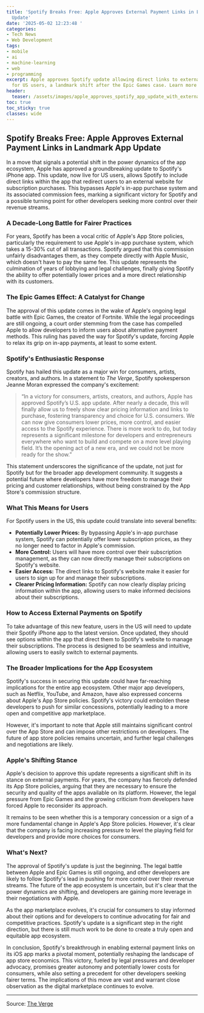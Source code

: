 ```yaml
---
title: 'Spotify Breaks Free: Apple Approves External Payment Links in Landmark App
  Update'
date: '2025-05-02 12:23:48 '
categories:
- Tech News
- Web Development
tags:
- mobile
- ai
- machine-learning
- web
- programming
excerpt: Apple approves Spotify update allowing direct links to external payment sites
  for US users, a landmark shift after the Epic Games case. Learn more!
header:
  teaser: /assets/images/apple_approves_spotify_app_update_with_external_pa_20250502122348.jpg
toc: true
toc_sticky: true
classes: wide
---
```


## Spotify Breaks Free: Apple Approves External Payment Links in Landmark App Update

In a move that signals a potential shift in the power dynamics of the app ecosystem, Apple has approved a groundbreaking update to Spotify's iPhone app. This update, now live for US users, allows Spotify to include direct links within the app that redirect users to an external website for subscription purchases. This bypasses Apple's in-app purchase system and its associated commission fees, marking a significant victory for Spotify and a possible turning point for other developers seeking more control over their revenue streams.

### A Decade-Long Battle for Fairer Practices

For years, Spotify has been a vocal critic of Apple's App Store policies, particularly the requirement to use Apple's in-app purchase system, which takes a 15-30% cut of all transactions. Spotify argued that this commission unfairly disadvantages them, as they compete directly with Apple Music, which doesn't have to pay the same fee. This update represents the culmination of years of lobbying and legal challenges, finally giving Spotify the ability to offer potentially lower prices and a more direct relationship with its customers.

### The Epic Games Effect: A Catalyst for Change

The approval of this update comes in the wake of Apple's ongoing legal battle with Epic Games, the creator of Fortnite. While the legal proceedings are still ongoing, a court order stemming from the case has compelled Apple to allow developers to inform users about alternative payment methods. This ruling has paved the way for Spotify's update, forcing Apple to relax its grip on in-app payments, at least to some extent.

### Spotify's Enthusiastic Response

Spotify has hailed this update as a major win for consumers, artists, creators, and authors. In a statement to *The Verge*, Spotify spokesperson Jeanne Moran expressed the company's excitement:

> “In a victory for consumers, artists, creators, and authors, Apple has approved Spotify’s U.S. app update. After nearly a decade, this will finally allow us to freely show clear pricing information and links to purchase, fostering transparency and choice for U.S. consumers. We can now give consumers lower prices, more control, and easier access to the Spotify experience. There is more work to do, but today represents a significant milestone for developers and entrepreneurs everywhere who want to build and compete on a more level playing field. It’s the opening act of a new era, and we could not be more ready for the show.”

This statement underscores the significance of the update, not just for Spotify but for the broader app development community. It suggests a potential future where developers have more freedom to manage their pricing and customer relationships, without being constrained by the App Store's commission structure.

### What This Means for Users

For Spotify users in the US, this update could translate into several benefits:

*   **Potentially Lower Prices:** By bypassing Apple's in-app purchase system, Spotify can potentially offer lower subscription prices, as they no longer need to factor in Apple's commission.
*   **More Control:** Users will have more control over their subscription management, as they can now directly manage their subscriptions on Spotify's website.
*   **Easier Access:** The direct links to Spotify's website make it easier for users to sign up for and manage their subscriptions.
*   **Clearer Pricing Information:** Spotify can now clearly display pricing information within the app, allowing users to make informed decisions about their subscriptions.

### How to Access External Payments on Spotify

To take advantage of this new feature, users in the US will need to update their Spotify iPhone app to the latest version. Once updated, they should see options within the app that direct them to Spotify's website to manage their subscriptions. The process is designed to be seamless and intuitive, allowing users to easily switch to external payments.

### The Broader Implications for the App Ecosystem

Spotify's success in securing this update could have far-reaching implications for the entire app ecosystem. Other major app developers, such as Netflix, YouTube, and Amazon, have also expressed concerns about Apple's App Store policies. Spotify's victory could embolden these developers to push for similar concessions, potentially leading to a more open and competitive app marketplace.

However, it's important to note that Apple still maintains significant control over the App Store and can impose other restrictions on developers. The future of app store policies remains uncertain, and further legal challenges and negotiations are likely.

### Apple's Shifting Stance

Apple's decision to approve this update represents a significant shift in its stance on external payments. For years, the company has fiercely defended its App Store policies, arguing that they are necessary to ensure the security and quality of the apps available on its platform. However, the legal pressure from Epic Games and the growing criticism from developers have forced Apple to reconsider its approach.

It remains to be seen whether this is a temporary concession or a sign of a more fundamental change in Apple's App Store policies. However, it's clear that the company is facing increasing pressure to level the playing field for developers and provide more choices for consumers.

### What's Next?

The approval of Spotify's update is just the beginning. The legal battle between Apple and Epic Games is still ongoing, and other developers are likely to follow Spotify's lead in pushing for more control over their revenue streams. The future of the app ecosystem is uncertain, but it's clear that the power dynamics are shifting, and developers are gaining more leverage in their negotiations with Apple.

As the app marketplace evolves, it's crucial for consumers to stay informed about their options and for developers to continue advocating for fair and competitive practices. Spotify's update is a significant step in the right direction, but there is still much work to be done to create a truly open and equitable app ecosystem.

In conclusion, Spotify's breakthrough in enabling external payment links on its iOS app marks a pivotal moment, potentially reshaping the landscape of app store economics. This victory, fueled by legal pressures and developer advocacy, promises greater autonomy and potentially lower costs for consumers, while also setting a precedent for other developers seeking fairer terms. The implications of this move are vast and warrant close observation as the digital marketplace continues to evolve.

---

Source: [The Verge](https://www.theverge.com/news/660084/spotify-app-iphone-apple-update-external-payment-links)